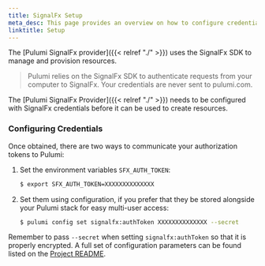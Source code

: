 ```yaml
---
title: SignalFx Setup
meta_desc: This page provides an overview on how to configure credentials for the Pulumi SignalFx Provider.
linktitle: Setup
---
```


The [Pulumi SignalFx provider]({{< relref "./" >}}) uses the SignalFx SDK to manage and provision resources.

> Pulumi relies on the SignalFx SDK to authenticate requests from your computer to SignalFx. Your credentials are never sent
> to pulumi.com.

The [Pulumi SignalFx Provider]({{< relref "./" >}}) needs to be configured with SignalFx credentials
before it can be used to create resources.

### Configuring Credentials

Once obtained, there are two ways to communicate your authorization tokens to Pulumi:

1. Set the environment variables `SFX_AUTH_TOKEN`:

    ```bash
    $ export SFX_AUTH_TOKEN=XXXXXXXXXXXXXX
    ```

2. Set them using configuration, if you prefer that they be stored alongside your Pulumi stack for easy multi-user access:

    ```bash
    $ pulumi config set signalfx:authToken XXXXXXXXXXXXXX --secret
    ```

Remember to pass `--secret` when setting `signalfx:authToken` so that it is properly encrypted. A full set of configuration parameters
can be found listed on the [Project README](https://github.com/pulumi/pulumi-signalfx/blob/master/README.md).
